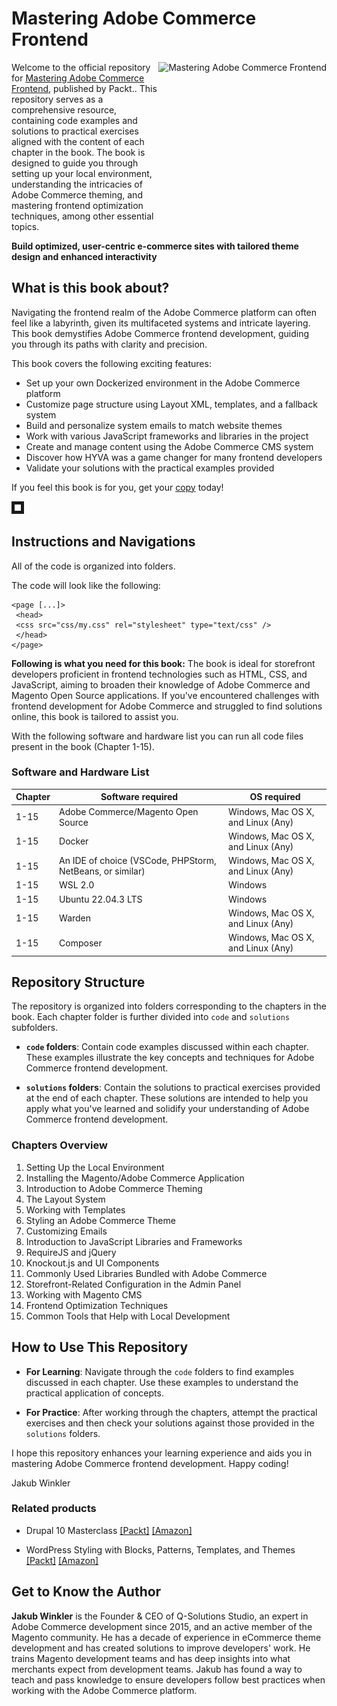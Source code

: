 
# Mastering Adobe Commerce Frontend

<a href="https://www.packtpub.com/product/mastering-adobe-commerce-frontend/9781837637072?utm_source=github&utm_medium=repository&utm_campaign=9781837637072"><img src="https://m.media-amazon.com/images/I/81xTG8lUK4L._SL1500_.jpg" alt="Mastering Adobe Commerce Frontend" height="256px" align="right"></a>

Welcome to the official repository for [Mastering Adobe Commerce Frontend](https://www.packtpub.com/product/mastering-adobe-commerce-frontend/9781837637072?utm_source=github&utm_medium=repository&utm_campaign=9781837637072), published by Packt.. This repository serves as a comprehensive resource, containing code examples and solutions to practical exercises aligned with the content of each chapter in the book. The book is designed to guide you through setting up your local environment, understanding the intricacies of Adobe Commerce theming, and mastering frontend optimization techniques, among other essential topics. 

**Build optimized, user-centric e-commerce sites with tailored theme design and enhanced interactivity**

## What is this book about?
Navigating the frontend realm of the Adobe Commerce platform can often feel like a labyrinth, given its multifaceted systems and intricate layering. This book demystifies Adobe Commerce frontend development, guiding you through its paths with clarity and precision.

This book covers the following exciting features:
* Set up your own Dockerized environment in the Adobe Commerce platform
* Customize page structure using Layout XML, templates, and a fallback system
* Build and personalize system emails to match website themes
* Work with various JavaScript frameworks and libraries in the project
* Create and manage content using the Adobe Commerce CMS system
* Discover how HYVA was a game changer for many frontend developers
* Validate your solutions with the practical examples provided

If you feel this book is for you, get your [copy](https://www.amazon.com/dp/1837637075) today!

<a href="https://www.packtpub.com/?utm_source=github&utm_medium=banner&utm_campaign=GitHubBanner"><img src="https://raw.githubusercontent.com/PacktPublishing/GitHub/master/GitHub.png" 
alt="https://www.packtpub.com/" border="5" /></a>

## Instructions and Navigations
All of the code is organized into folders.

The code will look like the following:
```
<page [...]>
 <head>
 <css src="css/my.css" rel="stylesheet" type="text/css" />
 </head>
</page>
```

**Following is what you need for this book:**
The book is ideal for storefront developers proficient in frontend technologies such as HTML, CSS, and JavaScript, aiming to broaden their knowledge of Adobe Commerce and Magento Open Source applications. If you've encountered challenges with frontend development for Adobe Commerce and struggled to find solutions online, this book is tailored to assist you.

With the following software and hardware list you can run all code files present in the book (Chapter 1-15).
### Software and Hardware List
| Chapter | Software required | OS required |
| -------- | ------------------------------------ | ----------------------------------- |
| 1-15 | Adobe Commerce/Magento Open Source | Windows, Mac OS X, and Linux (Any) |
| 1-15 | Docker | Windows, Mac OS X, and Linux (Any) |
| 1-15 | An IDE of choice (VSCode, PHPStorm, NetBeans, or similar) | Windows, Mac OS X, and Linux (Any) |
| 1-15 | WSL 2.0 | Windows |
| 1-15 | Ubuntu 22.04.3 LTS | Windows |
| 1-15 | Warden | Windows, Mac OS X, and Linux (Any) |
| 1-15 | Composer | Windows, Mac OS X, and Linux (Any) |

## Repository Structure

The repository is organized into folders corresponding to the chapters in the book. Each chapter folder is further divided into `code` and `solutions` subfolders.

- **`code` folders**: Contain code examples discussed within each chapter. These examples illustrate the key concepts and techniques for Adobe Commerce frontend development.

- **`solutions` folders**: Contain the solutions to practical exercises provided at the end of each chapter. These solutions are intended to help you apply what you've learned and solidify your understanding of Adobe Commerce frontend development.

### Chapters Overview

1. Setting Up the Local Environment
2. Installing the Magento/Adobe Commerce Application
3. Introduction to Adobe Commerce Theming
4. The Layout System
5. Working with Templates
6. Styling an Adobe Commerce Theme
7. Customizing Emails
8. Introduction to JavaScript Libraries and Frameworks
9. RequireJS and jQuery
10. Knockout.js and UI Components
11. Commonly Used Libraries Bundled with Adobe Commerce
12. Storefront-Related Configuration in the Admin Panel
13. Working with Magento CMS
14. Frontend Optimization Techniques
15. Common Tools that Help with Local Development


## How to Use This Repository

- **For Learning**: Navigate through the `code` folders to find examples discussed in each chapter. Use these examples to understand the practical application of concepts.

- **For Practice**: After working through the chapters, attempt the practical exercises and then check your solutions against those provided in the `solutions` folders.

I hope this repository enhances your learning experience and aids you in mastering Adobe Commerce frontend development. Happy coding!

Jakub Winkler

### Related products
* Drupal 10 Masterclass [[Packt]](https://www.packtpub.com/product/drupal-10-masterclass/9781837633104?utm_source=github&utm_medium=repository&utm_campaign=9781837633104) [[Amazon]](https://www.amazon.com/dp/183763310X)

* WordPress Styling with Blocks, Patterns, Templates, and Themes [[Packt]](https://www.packtpub.com/product/wordpress-styling-with-blocks-patterns-templates-and-themes/9781804618509?utm_source=github&utm_medium=repository&utm_campaign=9781804618509) [[Amazon]](https://www.amazon.com/dp/1804618500)

## Get to Know the Author
**Jakub Winkler** is the Founder & CEO of Q-Solutions Studio, an expert in Adobe Commerce development since 2015, and an active member of the Magento community. He has a decade of experience in eCommerce theme development and has created solutions to improve developers' work. He trains Magento development teams and has deep insights into what merchants expect from development teams. Jakub has found a way to teach and pass knowledge to ensure developers follow best practices when working with the Adobe Commerce platform.
